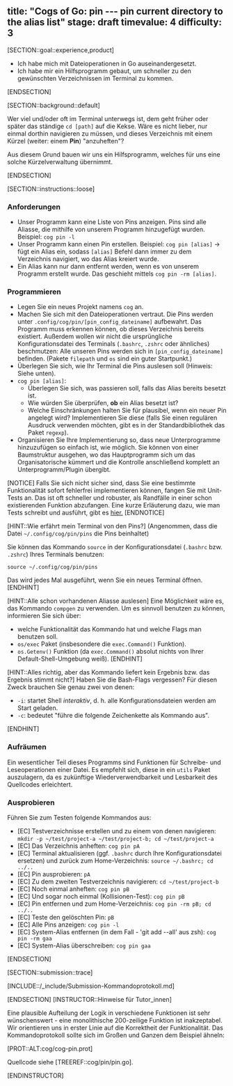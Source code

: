 title: "Cogs of Go: pin --- pin current directory to the alias list"
stage: draft
timevalue: 4
difficulty: 3
---

[SECTION::goal::experience,product]

- Ich habe mich mit Dateioperationen in Go auseinandergesetzt.
- Ich habe mir ein Hilfsprogramm gebaut, um schneller zu den gewünschten Verzeichnissen im Terminal zu kommen.

[ENDSECTION]

[SECTION::background::default]

Wer viel und/oder oft im Terminal unterwegs ist, dem geht früher oder später das ständige `cd [path]` auf die Kekse.
Wäre es nicht lieber, nur einmal dorthin navigieren zu müssen, und dieses Verzeichnis mit einem Kürzel (weiter: einem __Pin__) "anzuheften"?

Aus diesem Grund bauen wir uns ein Hilfsprogramm, welches für uns eine solche Kürzelverwaltung übernimmt.

[ENDSECTION]

[SECTION::instructions::loose]

### Anforderungen

- Unser Programm kann eine Liste von Pins anzeigen. Pins sind alle Aliasse, 
  die mithilfe von unserem Programm hinzugefügt wurden. Beispiel: `cog pin -l`
- Unser Programm kann einen Pin erstellen. Beispiel: `cog pin [alias]` -> fügt ein Alias ein, 
  sodass `[alias]` Befehl dann immer zu dem Verzeichnis navigiert, wo das Alias kreiert wurde.
- Ein Alias kann nur dann entfernt werden, wenn es von unserem Programm erstellt wurde. 
  Das geschieht mittels `cog pin -rm [alias]`.

### Programmieren

- Legen Sie ein neues Projekt namens `cog` an.
- Machen Sie sich mit den Dateioperationen vertraut. 
  Die Pins werden unter `.config/cog/pin/[pin_config_dateiname]` aufbewahrt. Das Programm muss erkennen können, 
  ob dieses Verzeichnis bereits existiert. Außerdem wollen wir nicht die ursprüngliche Konfigurationsdatei des Terminals
  (`.bashrc`, `.zshrc` oder ähnliches) beschmutzen: Alle unseren Pins werden sich in `[pin_config_dateiname]` befinden. (Pakete `filepath` und `os` sind ein guter Startpunkt.)
- Überlegen Sie sich, wie Ihr Terminal die Pins auslesen soll (Hinweis: Siehe unten).
- `cog pin [alias]`:
    * Überlegen Sie sich, was passieren soll, falls das Alias bereits besetzt ist. 
    * Wie würden Sie überprüfen, __ob__ ein Alias besetzt ist?
    * Welche Einschränkungen halten Sie für plausibel, wenn ein neuer Pin angelegt wird? Implementieren Sie diese 
      (falls Sie einen regulären Ausdruck verwenden möchten, gibt es in der Standardbibliothek das Paket `regexp`).
- Organisieren Sie Ihre Implementierung so, dass neue Unterprogramme hinzuzufügen so einfach ist, wie möglich. 
  Sie können von einer Baumstruktur ausgehen, wo das Hauptprogramm sich um das Organisatorische kümmert und 
  die Kontrolle anschließend komplett an Unterprogramm/Plugin übergibt.

[NOTICE]
Falls Sie sich nicht sicher sind, dass Sie eine bestimmte Funktionalität sofort fehlerfrei implementieren können,
fangen Sie mit Unit-Tests an. Das ist oft schneller und robuster, als Randfälle in einer schon existierenden Funktion
abzufangen. Eine kurze Erläuterung dazu, wie man Tests schreibt und ausführt, gibt es [hier.](https://go.dev/doc/tutorial/add-a-test)
[ENDNOTICE]

[HINT::Wie erfährt mein Terminal von den Pins?]
(Angenommen, dass die Datei `~/.config/cog/pin/pins` die Pins beinhaltet) 

Sie können das Kommando `source` in der Konfigurationsdatei (`.bashrc` bzw. `.zshrc`) Ihres Terminals benutzen:
```
source ~/.config/cog/pin/pins
```

Das wird jedes Mal ausgeführt, wenn Sie ein neues Terminal öffnen.
[ENDHINT]

[HINT::Alle schon vorhandenen Aliasse auslesen]
Eine Möglichkeit wäre es, das Kommando `compgen` zu verwenden. Um es sinnvoll benutzen zu können,
informieren Sie sich über:

- welche Funktionalität das Kommando hat und welche Flags man benutzen soll. 
- `os/exec` Paket (insbesondere die `exec.Command()` Funktion).
- `os.Getenv()` Funktion (da `exec.Command()` absolut nichts von Ihrer Default-Shell-Umgebung weiß).
[ENDHINT]

[HINT::Alles richtig, aber das Kommando liefert kein Ergebnis bzw. das Ergebnis stimmt nicht?]
Haben Sie die Bash-Flags vergessen? Für diesen Zweck brauchen Sie genau zwei von denen:

- `-i`: startet Shell _interaktiv_, d. h. alle Konfigurationsdateien werden am Start geladen.
- `-c`: bedeutet "führe die folgende Zeichenkette als Kommando aus".

[ENDHINT]

### Aufräumen

Ein wesentlicher Teil dieses Programms sind Funktionen für Schreibe- und Leseoperationen einer Datei.
Es empfehlt sich, diese in ein `utils` Paket auszulagern, da es zukünftige Wiederverwendbarkeit und Lesbarkeit
des Quellcodes erleichtert.

### Ausprobieren

Führen Sie zum Testen folgende Kommandos aus:


- [EC] Testverzeichnisse erstellen und zu einem von denen navigieren: `mkdir -p ~/test/project-a ~/test/project-b; cd ~/test/project-a`
- [EC] Das Verzeichnis anheften: `cog pin pA`
- [EC] Terminal aktualisieren (ggf. `.bashrc` durch Ihre Konfigurationsdatei ersetzen) und zurück zum Home-Verzeichnis: `source ~/.bashrc; cd ../..`
- [EC] Pin ausprobieren: `pA`
- [EC] Zu dem zweiten Testverzeichnis navigieren: `cd ~/test/project-b`
- [EC] Noch einmal anheften: `cog pin pB`
- [EC] Und sogar noch einmal (Kollisionen-Test): `cog pin pB`
- [EC] Pin entfernen und zum Home-Verzeichnis: `cog pin -rm pB; cd ../..`
- [EC] Teste den gelöschten Pin: `pB`
- [EC] Alle Pins anzeigen: `cog pin -l`
- [EC] System-Alias entfernen (in dem Fall - 'git add --all' aus zsh): `cog pin -rm gaa`
- [EC] System-Alias überschreiben: `cog pin gaa`

[ENDSECTION]

[SECTION::submission::trace]

[INCLUDE::/_include/Submission-Kommandoprotokoll.md]

[ENDSECTION]
[INSTRUCTOR::Hinweise für Tutor_innen]

Eine plausible Aufteilung der Logik in verschiedene Funktionen ist sehr wünschenswert - 
eine monolithische 200-zeilige Funktion ist inakzeptabel. 
Wir orientieren uns in erster Linie auf die Korrektheit der Funktionalität. 
Das Kommandoprotokoll sollte sich im Großen und Ganzen dem Beispiel ähneln:

[PROT::ALT:cog/cog-pin.prot]

Quellcode siehe [TREEREF::cog/pin/pin.go].

[ENDINSTRUCTOR]
